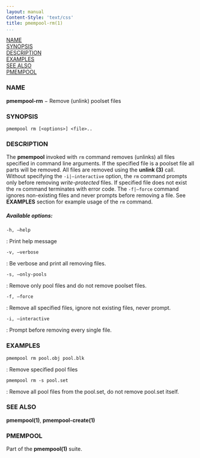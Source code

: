 ```yaml
---
layout: manual
Content-Style: 'text/css'
title: pmempool-rm(1)
...
```


[NAME](#name)<br />
[SYNOPSIS](#synopsis)<br />
[DESCRIPTION](#description)<br />
[EXAMPLES](#examples)<br />
[SEE ALSO](#see-also)<br />
[PMEMPOOL](#pmempool)<br />


### NAME ###

**pmempool-rm** − Remove (unlink) poolset files

### SYNOPSIS ###

```
pmempool rm [<options>] <file>..
```

### DESCRIPTION ###

The **pmempool** invoked with `rm` command removes (unlinks) all files specified in command line arguments. If the specified file is a poolset file all parts will be removed. All files are removed using the **unlink (3)** call. Without specifying the `-i|–interactive` option, the `rm` command prompts only before removing *write-protected* files. If specified file does not exist the `rm` command terminates with error code. The `-f|–force` command ignores non-existing files and never prompts before removing a file. See **EXAMPLES** section for example usage of the `rm` command.

##### Available options: #####

`-h, –help`

: Print help message

`-v, –verbose`

: Be verbose and print all removing files.

`-s, –only-pools`

: Remove only pool files and do not remove poolset files.

`-f, –force`

: Remove all specified files, ignore not existing files, never prompt.

`-i, –interactive`

: Prompt before removing every single file.


### EXAMPLES ###

`pmempool rm pool.obj pool.blk`

: Remove specified pool files

`pmempool rm -s pool.set`

: Remove all pool files from the pool.set, do not remove pool.set itself.


### SEE ALSO ###

**pmempool(1)**, **pmempool-create(1)**


### PMEMPOOL ###

Part of the **pmempool(1)** suite.
